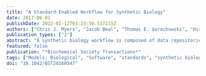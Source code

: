 ```yaml
---
title: "A Standard-Enabled Workflow for Synthetic Biology"
date: 2017-06-01
publishDate: 2022-01-12T03:23:30.517215Z
authors: ["Chris J. Myers", "Jacob Beal", "Thomas E. Gorochowski", "Hiroyuki Kuwahara", "Curtis Madsen", "James Alastair McLaughlin", "Göksel Mısırlı", "Tramy Nguyen", "Ernst Oberortner", "Meher Samineni", "Anil Wipat", "Michael Zhang", "Zach Zundel"]
publication_types: ["2"]
abstract: "A synthetic biology workflow is composed of data repositories that provide information about genetic parts, sequence-level design tools to compose these parts into circuits, visualization tools to depict these designs, genetic design tools to select parts to create systems, and modeling and simulation tools to evaluate alternative design choices. Data standards enable the ready exchange of information within such a workflow, allowing repositories and tools to be connected from a diversity of sources. The present paper describes one such workflow that utilizes, among others, the Synthetic Biology Open Language (SBOL) to describe genetic designs, the Systems Biology Markup Language to model these designs, and SBOL Visual to visualize these designs. We describe how a standard-enabled workflow can be used to produce types of design information, including multiple repositories and software tools exchanging information using a variety of data standards. Recently, the ACS Synthetic Biology journal has recommended the use of SBOL in their publications."
featured: false
publication: "*Biochemical Society Transactions*"
tags: ["Models; Biological", "Software", "standards", "synthetic biological circuits", "synthetic biology", "Synthetic Biology", "Workflow"]
doi: "10.1042/BST20160347"
---
```


